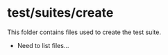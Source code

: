 # test/suites/create #

This folder contains files used to create the test suite.

* Need to list files...
